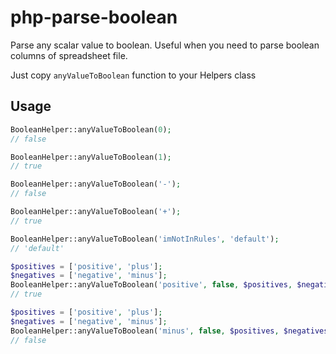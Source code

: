 # php-parse-boolean
Parse any scalar value to boolean. Useful when you need to parse boolean columns of spreadsheet file.

Just copy `anyValueToBoolean` function to your Helpers class

## Usage

```php
BooleanHelper::anyValueToBoolean(0);
// false
```

```php
BooleanHelper::anyValueToBoolean(1);
// true
```

```php
BooleanHelper::anyValueToBoolean('-');
// false
```


```php
BooleanHelper::anyValueToBoolean('+');
// true
```


```php
BooleanHelper::anyValueToBoolean('imNotInRules', 'default');
// 'default'
```

```php
$positives = ['positive', 'plus'];
$negatives = ['negative', 'minus'];
BooleanHelper::anyValueToBoolean('positive', false, $positives, $negatives);
// true
```


```php
$positives = ['positive', 'plus'];
$negatives = ['negative', 'minus'];
BooleanHelper::anyValueToBoolean('minus', false, $positives, $negatives);
// false
```


